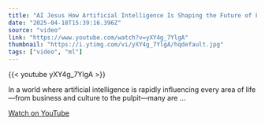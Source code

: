 ```yaml
---
title: "AI Jesus How Artificial Intelligence Is Shaping the Future of Faith"
date: "2025-04-18T15:39:16.396Z"
source: "video"
link: "https://www.youtube.com/watch?v=yXY4g_7YlgA"
thumbnail: "https://i.ytimg.com/vi/yXY4g_7YlgA/hqdefault.jpg"
tags: ["video", "ml"]
---
```


{{< youtube yXY4g_7YlgA >}}

In a world where artificial intelligence is rapidly influencing every area of life—from business and culture to the pulpit—many are ...

[Watch on YouTube](https://www.youtube.com/watch?v=yXY4g_7YlgA)

